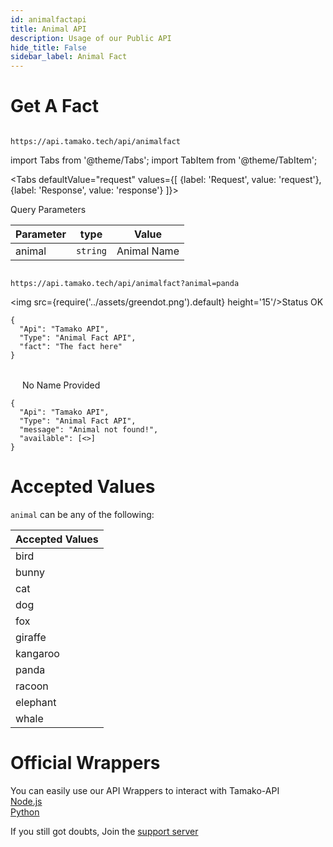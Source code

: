```yaml
---
id: animalfactapi
title: Animal API
description: Usage of our Public API
hide_title: False
sidebar_label: Animal Fact
---
```


# Get A Fact
```

https://api.tamako.tech/api/animalfact

```

import Tabs from '@theme/Tabs';
import TabItem from '@theme/TabItem';

<Tabs
  defaultValue="request"
  values={[
    {label: 'Request', value: 'request'},
    {label: 'Response', value: 'response'}
  ]}>
  <TabItem value="request">

  Query Parameters

  | Parameter | type | Value |
  |-|-|-|
  | animal | `string` | Animal Name |

  </TabItem>

  <TabItem value="response">

  ```

  https://api.tamako.tech/api/animalfact?animal=panda

  ```

  <img src={require('../assets/greendot.png').default} height='15'/>Status OK

```
{
  "Api": "Tamako API",
  "Type": "Animal Fact API",
  "fact": "The fact here"
}

```

<br/>
<img src={require('../assets/reddot.png').default} height='15'/> No Name Provided

```
{
  "Api": "Tamako API",
  "Type": "Animal Fact API",
  "message": "Animal not found!",
  "available": [<>]
}
```

  </TabItem>
</Tabs>

# Accepted Values

`animal` can be any of the following:

| Accepted Values |
|-----------------|
| bird            |
| bunny           |
| cat             |
| dog             |
| fox             |
| giraffe         |
| kangaroo        |
| panda           |
| racoon          |
| elephant        |
| whale           |

# Official Wrappers 

You can easily use our API Wrappers to interact with Tamako-API <br/>
[Node.js](https://www.npmjs.com/package/tamako-api) <br/>
[Python](https://pypi.org/project/Tamako.py/)

If you still got doubts, Join the [support server](https://discord.com/invite/dDnmY56)
